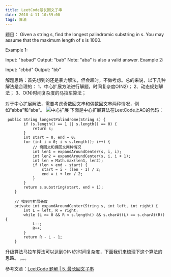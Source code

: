 ```yaml
---
title: LeetCode最长回文子串
date: 2018-4-11 10:59:00
tags: 算法
---
```

题目：
Given a string s, find the longest palindromic substring in s. You may assume that the maximum length of s is 1000.

Example 1:

Input: "babad"
Output: "bab"
Note: "aba" is also a valid answer.
Example 2:

Input: "cbbd"
Output: "bb"

解题思路：首先想到的还是暴力解法，但会超时，不做考虑。总的来说，以下几种解法是合理的：
1、中心扩展方法进行解题，时间复杂度O(N2)；
2、动态规划解法；
3、O(N)时间复杂度的马拉车算法；

对于中心扩展解法，需要考虑奇数回文串和偶数回文串两种情况，例如“abba”和“aba”。
![中心扩展](http://pic.evilhex.com/2019-04-11-中心扩展.jpg)
下面是中心扩展算法在LeetCode上AC的代码：

```
 public String longestPalindrome(String s) {
        if (s.length() == 1 || s.length() == 0) {
            return s;
        }
        int start = 0, end = 0;
        for (int i = 0; i < s.length(); i++) {
            // 奇回文和偶回文两种情况
            int len1 = expandAroundCenter(s, i, i);
            int len2 = expandAroundCenter(s, i, i + 1);
            int len = Math.max(len1, len2);
            if (len > end - start) {
                start = i - (len - 1) / 2;
                end = i + len / 2;
            }
        }
        return s.substring(start, end + 1);
    }

    // 找到可扩展长度
    private int expandAroundCenter(String s, int left, int right) {
        int L = left, R = right;
        while (L >= 0 && R < s.length() && s.charAt(L) == s.charAt(R)) {
            L--;
            R++;
        }
        return R - L - 1;
    }
```
升级算法马拉车算法可以达到O(N)的时间复杂度，下面我们来梳理下这个算法的思路。
。。。

参考文章：[LeetCode 题解 | 5. 最长回文子串](https://zhuanlan.zhihu.com/p/38251499)

